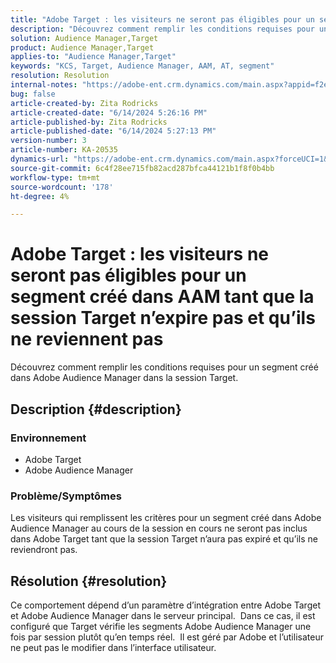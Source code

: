 ```yaml
---
title: "Adobe Target : les visiteurs ne seront pas éligibles pour un segment créé dans AAM tant que la session Target n’expire pas et qu’ils ne reviennent pas"
description: "Découvrez comment remplir les conditions requises pour un segment créé dans Adobe Audience Manager dans la session Target."
solution: Audience Manager,Target
product: Audience Manager,Target
applies-to: "Audience Manager,Target"
keywords: "KCS, Target, Audience Manager, AAM, AT, segment"
resolution: Resolution
internal-notes: "https://adobe-ent.crm.dynamics.com/main.aspx?appid=f2e74f34-7119-ea11-a811-000d3a5936c5&forceUCI=1&newWindow=true&pagetype=entityrecord&etn=knowledgearticle&id=45e8e885-2b47-e911-a952-000d3a34ebb5"
bug: false
article-created-by: Zita Rodricks
article-created-date: "6/14/2024 5:26:16 PM"
article-published-by: Zita Rodricks
article-published-date: "6/14/2024 5:27:13 PM"
version-number: 3
article-number: KA-20535
dynamics-url: "https://adobe-ent.crm.dynamics.com/main.aspx?forceUCI=1&pagetype=entityrecord&etn=knowledgearticle&id=a0eab832-732a-ef11-840a-002248084fbb"
source-git-commit: 6c4f28ee715fb82acd287bfca44121b1f8f0b4bb
workflow-type: tm+mt
source-wordcount: '178'
ht-degree: 4%

---
```


# Adobe Target : les visiteurs ne seront pas éligibles pour un segment créé dans AAM tant que la session Target n’expire pas et qu’ils ne reviennent pas


Découvrez comment remplir les conditions requises pour un segment créé dans Adobe Audience Manager dans la session Target.

## Description {#description}


### Environnement

- Adobe Target
- Adobe Audience Manager


### Problème/Symptômes

Les visiteurs qui remplissent les critères pour un segment créé dans Adobe Audience Manager au cours de la session en cours ne seront pas inclus dans Adobe Target tant que la session Target n’aura pas expiré et qu’ils ne reviendront pas.


## Résolution {#resolution}


Ce comportement dépend d’un paramètre d’intégration entre Adobe Target et Adobe Audience Manager dans le serveur principal.  Dans ce cas, il est configuré que Target vérifie les segments Adobe Audience Manager une fois par session plutôt qu’en temps réel.  Il est géré par Adobe et l’utilisateur ne peut pas le modifier dans l’interface utilisateur.
